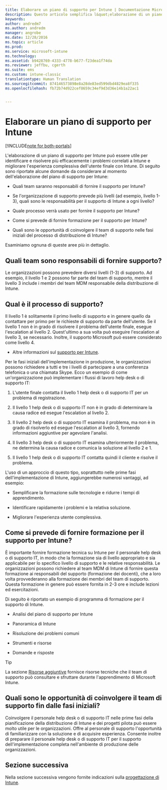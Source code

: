 ```yaml
---
title: Elaborare un piano di supporto per Intune | Documentazione Microsoft
description: Questo articolo semplifica l&quot;elaborazione di un piano di supporto per la progettazione e l&quot;implementazione di Microsoft Intune in configurazione solo cloud.
keywords: 
author: andredm7
ms.author: andredm
manager: angrobe
ms.date: 12/28/2016
ms.topic: article
ms.prod: 
ms.service: microsoft-intune
ms.technology: 
ms.assetid: b9428769-4333-4778-b677-f23dea1f74da
ms.reviewer: jeffbu, cgerth
ms.suite: ems
ms.custom: intune-classic
translationtype: Human Translation
ms.sourcegitcommit: 874146573898e8a28de83ed599dbd4829ea8f335
ms.openlocfilehash: fb72b74d922cef8659c34ef9d3d36e14b1a22ac1


---
```


# <a name="develop-an-intune-support-plan"></a>Elaborare un piano di supporto per Intune

[!INCLUDE[note for both-portals](../includes/note-for-both-portals.md)]

L'elaborazione di un piano di supporto per Intune può essere utile per identificare e risolvere più efficacemente i problemi correlati a Intune e migliorare l'esperienza complessiva dell'utente finale con Intune. Di seguito sono riportate alcune domande da considerare al momento dell'elaborazione del piano di supporto per Intune:

-   Quali team saranno responsabili di fornire il supporto per Intune?

-   Se l'organizzazione di supporto prevede più livelli (ad esempio, livello 1-3), quali sono le responsabilità per il supporto di Intune a ogni livello?

-   Quale processo verrà usato per fornire il supporto per Intune?

-   Come si prevede di fornire formazione per il supporto per Intune?

-   Quali sono le opportunità di coinvolgere il team di supporto nelle fasi iniziali del processo di distribuzione di Intune?

Esaminiamo ognuna di queste aree più in dettaglio.

## <a name="which-teams-are-responsible-for-providing-support"></a>Quali team sono responsabili di fornire supporto?

Le organizzazioni possono prevedere diversi livelli (1-3) di supporto. Ad esempio, il livello 1 e 2 possono far parte del team di supporto, mentre il livello 3 include i membri del team MDM responsabile della distribuzione di Intune.

## <a name="what-is-the-support-process"></a>Qual è il processo di supporto?

Il livello 1 è solitamente il primo livello di supporto e in genere quello da contattare per primo per le richieste di supporto da parte dell'utente. Se il livello 1 non è in grado di risolvere il problema dell'utente finale, esegue l'escalation al livello 2. Quest'ultimo a sua volta può eseguire l'escalation al livello 3, se necessario. Inoltre, il supporto Microsoft può essere considerato come livello 4.

-   Altre informazioni sul [supporto per Intune](https://docs.microsoft.com/intune/troubleshoot/how-to-get-support-for-microsoft-intune).

Per le fasi iniziali dell'implementazione in produzione, le organizzazioni possono richiedere a tutti e tre i livelli di partecipare a una conferenza telefonica o una chiamata Skype. Ecco un esempio di come un'organizzazione può implementare i flussi di lavoro help desk o di supporto IT:

1.  L'utente finale contatta il livello 1 help desk o di supporto IT per un problema di registrazione.

2.  Il livello 1 help desk o di supporto IT non è in grado di determinare la causa radice ed esegue l'escalation al livello 2.

3.  Il livello 2 help desk o di supporto IT esamina il problema, ma non è in grado di risolverlo ed esegue l'escalation al livello 3, fornendo informazioni aggiuntive per agevolare l'analisi.

4.  Il livello 3 help desk o di supporto IT esamina ulteriormente il problema, ne determina la causa radice e comunica la soluzione al livello 2 e 1.

5.  Il livello 1 help desk o di supporto IT contatta quindi il cliente e risolve il problema.

L'uso di un approccio di questo tipo, soprattutto nelle prime fasi dell'implementazione di Intune, aggiungerebbe numerosi vantaggi, ad esempio:

-   Semplificare la formazione sulle tecnologie e ridurre i tempi di apprendimento.

-   Identificare rapidamente i problemi e la relativa soluzione.

-   Migliorare l'esperienza utente complessiva.

## <a name="how-you-plan-to-provide-intune-support-training"></a>Come si prevede di fornire formazione per il supporto per Intune?

È importante fornire formazione tecnica su Intune per il personale help desk o di supporto IT, in modo che la formazione sia di livello appropriato e sia applicabile per lo specifico livello di supporto e le relative responsabilità. Le organizzazioni possono richiedere al team MDM di Intune di fornire questa formazione ai responsabili del supporto (formazione dei docenti), che a loro volta provvederanno alla formazione dei membri del team di supporto. Questa formazione in genere può essere fornita in 2-3 ore e include lezioni ed esercitazioni.

Di seguito è riportato un esempio di programma di formazione per il supporto di Intune.

-   Analisi del piano di supporto per Intune

-   Panoramica di Intune

-   Risoluzione dei problemi comuni

-   Strumenti e risorse

-   Domande e risposte

>[!TIP]
> La sezione [Risorse aggiuntive](additional-resources.md) fornisce risorse tecniche che il team di supporto può consultare e sfruttare durante l'apprendimento di Microsoft Intune.

## <a name="what-opportunities-are-there-to-involve-the-support-team-earlier"></a>Quali sono le opportunità di coinvolgere il team di supporto fin dalle fasi iniziali?

Coinvolgere il personale help desk o di supporto IT nelle prime fasi della pianificazione della distribuzione di Intune e dei progetti pilota può essere molto utile per le organizzazioni. Offre al personale di supporto l'opportunità di familiarizzare con la soluzione e di acquisire esperienza. Consente inoltre di preparare il personale help desk o di supporto IT per il supporto dell'implementazione completa nell'ambiente di produzione delle organizzazioni.

## <a name="next-section"></a>Sezione successiva

Nella sezione successiva vengono fornite indicazioni sulla [progettazione di Intune](section-7-create-an-intune-design.md).



<!--HONumber=Jan17_HO2-->


